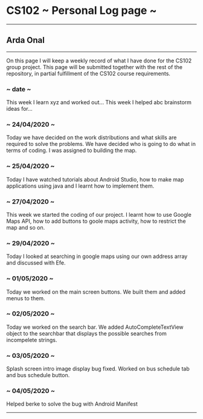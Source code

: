 # CS102 ~ Personal Log page ~
****
## Arda Onal 
****

On this page I will keep a weekly record of what I have done for the CS102 group project. This page will be submitted together with the rest of the repository, in partial fulfillment of the CS102 course requirements.

### ~ date ~
This week I learn xyz and worked out...
This week I helped abc brainstorm ideas for...

### ~ 24/04/2020 ~
Today we have decided on the work distributions and what skills are required to solve the problems. We have decided who is going to do what in terms of coding. I was assigned to building the map.

### ~ 25/04/2020 ~
Today I have watched tutorials about Android Studio, how to make map applications using java and I learnt how to implement them.

### ~ 27/04/2020 ~
This week we started the coding of our project. I learnt how to use Google Maps API, how to add buttons to goole maps activity, how to restrict the map and so on.

### ~ 29/04/2020 ~
Today I looked at searching in google maps using our own address array and discussed with Efe.

### ~ 01/05/2020 ~
Today we worked on the main screen buttons. We built them and added menus to them.

### ~ 02/05/2020 ~
Today we worked on the search bar. We added AutoCompleteTextView object to the searchbar that displays the possible searches from incompelete strings.

### ~ 03/05/2020 ~
Splash screen intro image display bug fixed.
Worked on bus schedule tab and bus schedule button.

### ~ 04/05/2020 ~
Helped berke to solve the bug with Android Manifest
****
